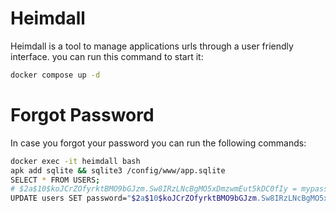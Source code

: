 # Heimdall
Heimdall is a tool to manage applications urls through a user friendly interface.
you can run this command to start it:
```sh
docker compose up -d
```
# Forgot Password
In case you forgot your password you can run the following commands:
```sh
docker exec -it heimdall bash
apk add sqlite && sqlite3 /config/www/app.sqlite
SELECT * FROM USERS;
# $2a$10$koJCrZOfyrktBMO9bGJzm.Sw8IRzLNcBgMO5xDmzwmEut5kDC0fIy = mypassword (converted using bcrypt)
UPDATE users SET password="$2a$10$koJCrZOfyrktBMO9bGJzm.Sw8IRzLNcBgMO5xDmzwmEut5kDC0fIy" WHERE username='admin';
```